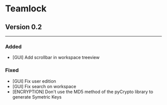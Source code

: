 # Teamlock

## Version 0.2
--------------------------
### Added
- [GUI] Add scrollbar in workspace treeview

### Fixed
- [GUI] Fix user edition 
- [GUI] Fix search on workspace
- [ENCRYPTION] Don't use the MD5 method of the pyCrypto library to generate Symetric Keys
